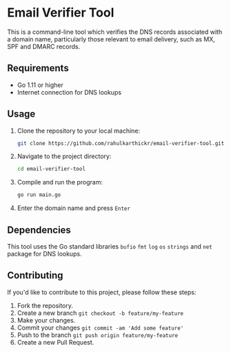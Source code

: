 # Email Verifier Tool

This is a command-line tool which verifies the DNS records associated with a domain name, particularly those relevant to email delivery, such as MX, SPF and DMARC records.

## Requirements

- Go 1.11 or higher
- Internet connection for DNS lookups

## Usage

1. Clone the repository to your local machine:

    ```bash
    git clone https://github.com/rahulkarthickr/email-verifier-tool.git
    ```

2. Navigate to the project directory:

    ```bash
    cd email-verifier-tool
    ```

3. Compile and run the program:

    ```bash
    go run main.go
    ```

4. Enter the domain name and press `Enter`

## Dependencies

This tool uses the Go standard libraries `bufio` `fmt` `log` `os` `strings` and `net` package for DNS lookups.

## Contributing

If you'd like to contribute to this project, please follow these steps:

1. Fork the repository.
2. Create a new branch `git checkout -b feature/my-feature`
3. Make your changes.
4. Commit your changes `git commit -am 'Add some feature'`
5. Push to the branch `git push origin feature/my-feature`
6. Create a new Pull Request.
